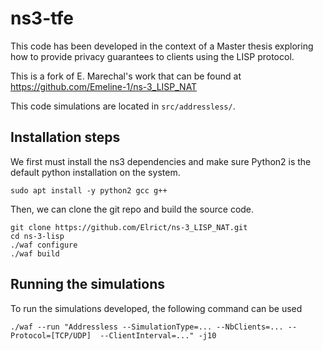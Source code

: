 # ns3-tfe


This code has been developed in the context of a Master thesis exploring how to provide privacy guarantees to clients using the LISP protocol.

This is a fork of E. Marechal's work that can be found at https://github.com/Emeline-1/ns-3_LISP_NAT

This code simulations are located in `src/addressless/`.


## Installation steps

We first must install the ns3 dependencies and make sure Python2 is the default python installation on the system.
 
```
sudo apt install -y python2 gcc g++
```
Then, we can clone the git repo and build the source code.

```
git clone https://github.com/Elrict/ns-3_LISP_NAT.git 
cd ns-3-lisp
./waf configure
./waf build

```

## Running the simulations

To run the simulations developed, the following command can be used
```
./waf --run "Addressless --SimulationType=... --NbClients=... --Protocol=[TCP/UDP]  --ClientInterval=..." -j10

```